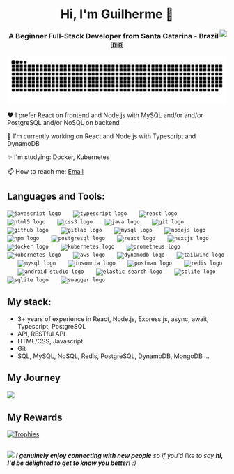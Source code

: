 
<h1 align="center">Hi, I'm Guilherme 👋 </h1>
<img align="right" src="https://visitor-badge.laobi.icu/badge?page_id=gui-sc.gui-sc&left_color=royalblue&right_color=black"  />
<h3 align="center">A Beginner Full-Stack Developer from Santa Catarina - Brazil 🇧🇷 </h3>

![Snake animation](https://raw.githubusercontent.com/gui-sc/gui-sc/output/github-contribution-grid-snake-dark.svg)

❤️ I prefer React on frontend and Node.js with MySQL and/or and/or PostgreSQL and/or NoSQL on backend

🤔 I'm currently working on React and Node.js with Typescript and DynamoDB

✨ I'm studying: Docker, Kubernetes

📫 How to reach me: [Email](gui.silveiracoelho@gmail.com)

## Languages and Tools:
<div align="left">
 <code><img src="https://cdn.jsdelivr.net/gh/devicons/devicon/icons/javascript/javascript-original.svg" height="30" alt="javascript logo"  /></code>
  <img width="20" />
  <code><img src="https://cdn.jsdelivr.net/gh/devicons/devicon/icons/typescript/typescript-original.svg" height="30" alt="typescript logo"  /></code>
  <img width="20" />
  <code><img src="https://cdn.jsdelivr.net/gh/devicons/devicon/icons/docker/docker-original.svg" height="30" alt="react logo"  /></code>
  <img width="20" />
  <code><img src="https://cdn.jsdelivr.net/gh/devicons/devicon/icons/html5/html5-original.svg" height="30" alt="html5 logo"  /></code>
  <img width="20" />
  <code><img src="https://cdn.jsdelivr.net/gh/devicons/devicon/icons/css3/css3-original.svg" height="30" alt="css3 logo"  /></code>
  <img width="20" />
  <code><img src="https://cdn.jsdelivr.net/gh/devicons/devicon/icons/java/java-original.svg" height="30" alt="java logo"  /></code>
  <img width="20" />
  <code><img src="https://cdn.jsdelivr.net/gh/devicons/devicon/icons/git/git-original.svg" height="30" alt="git logo"  /></code>
  <img width="20" />
  <code><img src="https://skillicons.dev/icons?i=github" height="30" alt="github logo"  /></code>
  <img width="20" />
  <code><img src="https://cdn.jsdelivr.net/gh/devicons/devicon/icons/gitlab/gitlab-original.svg" height="30" alt="gitlab logo"  /></code>
  <img width="20" />
  <code><img src="https://skillicons.dev/icons?i=mysql" height="30" alt="mysql logo"  /></code>
  <img width="20" />
  <code><img src="https://cdn.jsdelivr.net/gh/devicons/devicon/icons/nodejs/nodejs-original.svg" height="30" alt="nodejs logo"  /></code>
  <img width="20" />
  <code><img src="https://cdn.jsdelivr.net/gh/devicons/devicon/icons/npm/npm-original-wordmark.svg" height="30" alt="npm logo"  /></code>
  <img width="20" />
  <code><img src="https://cdn.jsdelivr.net/gh/devicons/devicon/icons/postgresql/postgresql-original.svg" height="30" alt="postgresql logo"  /></code>
  <img width="20" />
  <code><img src="https://cdn.jsdelivr.net/gh/devicons/devicon/icons/react/react-original.svg" height="30" alt="react logo"  /></code>
  <img width="20" />
  <code><img src="https://cdn.jsdelivr.net/gh/devicons/devicon/icons/nextjs/nextjs-original.svg" height="30" alt="nextjs logo"  /></code>
  <img width="20" />
  <code><img src="https://cdn.jsdelivr.net/gh/devicons/devicon/icons/docker/docker-original.svg" height="30" alt="docker logo"  /></code>
  <img width="20" />
  <code><img src="https://cdn.jsdelivr.net/gh/devicons/devicon/icons/kubernetes/kubernetes-original.svg" height="30" alt="kubernetes logo"  /></code>
  <img width="20" />
  <code><img src="https://cdn.jsdelivr.net/gh/devicons/devicon/icons/prometheus/prometheus-original.svg" height="30" alt="prometheus logo"  /></code>
  <img width="20" />
  <code><img src="https://cdn.jsdelivr.net/gh/devicons/devicon/icons/grafana/grafana-original.svg" height="30" alt="kubernetes logo"  /></code>
  <img width="20" />
  <code><img src="https://cdn.jsdelivr.net/gh/devicons/devicon/icons/amazonwebservices/amazonwebservices-original-wordmark.svg" height="30" alt="aws logo"  /></code>
  <img width="20" />
  <code><img src="https://cdn.jsdelivr.net/gh/devicons/devicon/icons/dynamodb/dynamodb-original.svg" height="30" alt="dynamodb logo"  /></code>
  <img width="20" />
  <code><img src="https://cdn.jsdelivr.net/gh/devicons/devicon/icons/tailwindcss/tailwindcss-original.svg" height="30" alt="tailwind logo"  /></code>
  <img width="20" />
  <code><img src="https://cdn.jsdelivr.net/gh/devicons/devicon/icons/mysql/mysql-original.svg" height="30" alt="mysql logo" /></code>
  <img width="20" />
  <code><img src="https://cdn.jsdelivr.net/gh/devicons/devicon/icons/insomnia/insomnia-original.svg" height="30" alt="insomnia logo" /></code>
  <img width="20" />
  <code><img src="https://cdn.jsdelivr.net/gh/devicons/devicon/icons/postman/postman-original.svg" height="30" alt="postman logo"  /></code>
  <img width="20" />
  <code><img src="https://cdn.jsdelivr.net/gh/devicons/devicon/icons/redis/redis-original.svg" height="30" alt="redis logo"  /></code>
  <img width="20" />
  <code><img src="https://cdn.jsdelivr.net/gh/devicons/devicon/icons/androidstudio/androidstudio-original.svg" height="30" alt="android studio logo"  /></code>
  <img width="20" />
  <code><img src="https://cdn.jsdelivr.net/gh/devicons/devicon/icons/elasticsearch/elasticsearch-original.svg" height="30" alt="elastic search logo"  /></code>
  <img width="20" />
  <code><img src="https://cdn.jsdelivr.net/gh/devicons/devicon/icons/sqlite/sqlite-original.svg" height="30" alt="sqlite logo"  /></code>
  <img width="20" />
  <code><img src="https://cdn.jsdelivr.net/gh/devicons/devicon/icons/mongodb/mongodb-original.svg" height="30" alt="sqlite logo"  /></code>
  <img width="20" />
  <code><img src="https://cdn.jsdelivr.net/gh/devicons/devicon/icons/swagger/swagger-original.svg" height="30" alt="swagger logo"  /></code>
</div>

## My stack:
- 3+ years of experience in React, Node.js, Express.js, async, await, Typescript, PostgreSQL
- API, RESTful API
- HTML/CSS, Javascript
- Git
- SQL, MySQL, NoSQL, Redis, PostgreSQL, DynamoDB, MongoDB ...

## My Journey
<div>
  <img width="400px" src="https://github-readme-stats.anuraghazra1.vercel.app/api/top-langs/?username=gui-sc&layout=compact&theme=dracula" />
</div>

## My Rewards
[![Trophies](https://github-profile-trophy.vercel.app/?username=gui-sc&theme=dracula&title=Experience,Commits,Repositories&margin-w=15&no-frame=true&no-bg=true)](https://github.com/ryo-ma/github-profile-trophy)

##
<img src="https://media.giphy.com/media/LnQjpWaON8nhr21vNW/giphy.gif" width="60"> <em><b>I genuinely enjoy connecting with new people</b> so if you'd like to say <b>hi, I'd be delighted to get to know you better!</b> :)</em>
